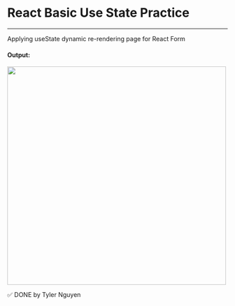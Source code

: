 # React Basic Use State Practice
---
Applying useState dynamic re-rendering page for React Form




#### Output:
<img src="/pic/output.png" width="500px">

✅ DONE by Tyler Nguyen